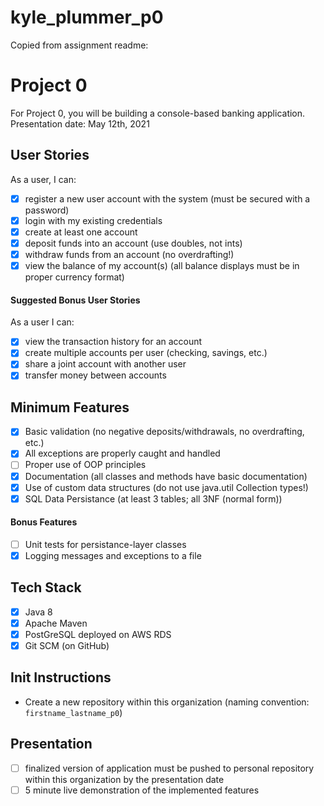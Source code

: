 # kyle_plummer_p0

Copied from assignment readme:
# Project 0
For Project 0, you will be building a console-based banking application. Presentation date: May 12th, 2021
## User Stories
As a user, I can:
- [x] register a new user account with the system (must be secured with a password)
- [x] login with my existing credentials
- [x] create at least one account
- [x] deposit funds into an account (use doubles, not ints)
- [x] withdraw funds from an account (no overdrafting!)
- [x] view the balance of my account(s) (all balance displays must be in proper currency format)
#### Suggested Bonus User Stories
As a user I can:
- [x] view the transaction history for an account
- [x] create multiple accounts per user (checking, savings, etc.)
- [x] share a joint account with another user
- [x] transfer money between accounts
## Minimum Features
- [x] Basic validation (no negative deposits/withdrawals, no overdrafting, etc.) 
- [x] All exceptions are properly caught and handled
- [ ] Proper use of OOP principles
- [x] Documentation (all classes and methods have basic documentation)
- [x] Use of custom data structures (do not use java.util Collection types!)
- [x] SQL Data Persistance (at least 3 tables; all 3NF (normal form))
#### Bonus Features
- [ ] Unit tests for persistance-layer classes
- [x] Logging messages and exceptions to a file
## Tech Stack
- [x] Java 8
- [x] Apache Maven
- [x] PostGreSQL deployed on AWS RDS
- [x] Git SCM (on GitHub)
## Init Instructions
- Create a new repository within this organization (naming convention: `firstname_lastname_p0`)
## Presentation
- [ ] finalized version of application must be pushed to personal repository within this organization by the presentation date
- [ ] 5 minute live demonstration of the implemented features
